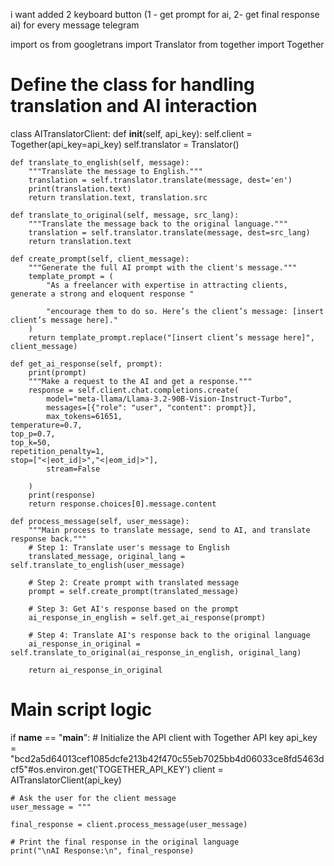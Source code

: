 i want added 2 keyboard button (1 - get prompt for ai, 2- get final response ai) for every message telegram


import os
from googletrans import Translator
from together import Together

# Define the class for handling translation and AI interaction
class AITranslatorClient:
    def __init__(self, api_key):
        self.client = Together(api_key=api_key)
        self.translator = Translator()

    def translate_to_english(self, message):
        """Translate the message to English."""
        translation = self.translator.translate(message, dest='en')
        print(translation.text)
        return translation.text, translation.src

    def translate_to_original(self, message, src_lang):
        """Translate the message back to the original language."""
        translation = self.translator.translate(message, dest=src_lang)
        return translation.text

    def create_prompt(self, client_message):
        """Generate the full AI prompt with the client's message."""
        template_prompt = (
            "As a freelancer with expertise in attracting clients, generate a strong and eloquent response "
  
            "encourage them to do so. Here’s the client’s message: [insert client’s message here]."
        )
        return template_prompt.replace("[insert client’s message here]", client_message)

    def get_ai_response(self, prompt):
        print(prompt)
        """Make a request to the AI and get a response."""
        response = self.client.chat.completions.create(
            model="meta-llama/Llama-3.2-90B-Vision-Instruct-Turbo",
            messages=[{"role": "user", "content": prompt}],
            max_tokens=61651,
    temperature=0.7,
    top_p=0.7,
    top_k=50,
    repetition_penalty=1,
    stop=["<|eot_id|>","<|eom_id|>"],
            stream=False

        )
        print(response)
        return response.choices[0].message.content

    def process_message(self, user_message):
        """Main process to translate message, send to AI, and translate response back."""
        # Step 1: Translate user's message to English
        translated_message, original_lang = self.translate_to_english(user_message)

        # Step 2: Create prompt with translated message
        prompt = self.create_prompt(translated_message)

        # Step 3: Get AI's response based on the prompt
        ai_response_in_english = self.get_ai_response(prompt)

        # Step 4: Translate AI's response back to the original language
        ai_response_in_original = self.translate_to_original(ai_response_in_english, original_lang)

        return ai_response_in_original


# Main script logic
if __name__ == "__main__":
    # Initialize the API client with Together API key
    api_key = "bcd2a5d64013cef1085dcfe213b42f470c55eb7025bb4d06033ce8fd5463dcf5"#os.environ.get('TOGETHER_API_KEY')
    client = AITranslatorClient(api_key)

    # Ask the user for the client message
    user_message = """

    final_response = client.process_message(user_message)

    # Print the final response in the original language
    print("\nAI Response:\n", final_response)